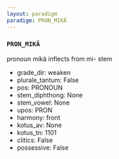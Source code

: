 ```yaml
---
layout: paradigm
paradigm: PRON_MIKÄ
---
```

### ` PRON_MIKÄ `

pronoun mikä inflects from mi- stem
* grade_dir: weaken
* plurale_tantum: False
* pos: PRONOUN
* stem_diphthong: None
* stem_vowel: None
* upos: PRON
* harmony: front
* kotus_av: None
* kotus_tn: 1101
* clitics: False
* possessive: False
